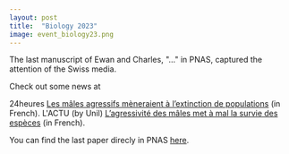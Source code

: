```yaml
---
layout: post
title:  "Biology 2023"
image: event_biology23.png
---
```


The last manuscript of Ewan and Charles, "..." in PNAS, captured the attention of the Swiss media. 

Check out some news at

24heures [Les mâles agressifs mèneraient à l’extinction de populations](https://www.24heures.ch/les-males-agressifs-meneraient-a-lextinction-de-populations-152578896898) (in French). 
L'ACTU (by Unil) [L’agressivité des mâles met à mal la survie des espèces](https://news.unil.ch/display/1677068909031) (in French).

You can find the last paper direcly in PNAS [here](). 
